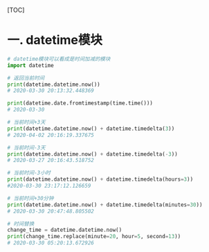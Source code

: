 [TOC]

# 一. datetime模块

```python
# datetime模块可以看成是时间加减的模块
import datetime
```

```python
# 返回当前时间
print(datetime.datetime.now())
# 2020-03-30 20:13:32.448369
```

```python
print(datetime.date.fromtimestamp(time.time()))
# 2020-03-30
```

```python
# 当前时间+3天
print(datetime.datetime.now() + datetime.timedelta(3))
# 2020-04-02 20:16:19.337675
```

```python
# 当前时间-3天
print(datetime.datetime.now() + datetime.timedelta(-3))
# 2020-03-27 20:16:43.518752
```

```python
# 当前时间-3小时
print(datetime.datetime.now() + datetime.timedelta(hours=3))
#2020-03-30 23:17:12.126659
```

````python
# 当前时间+30分钟
print(datetime.datetime.now() + datetime.timedelta(minutes=30))
# 2020-03-30 20:47:48.805502
````

````python
# 时间替换
change_time = datetime.datetime.now()
print(change_time.replace(minute=20, hour=5, second=13))
# 2020-03-30 05:20:13.672926
````

